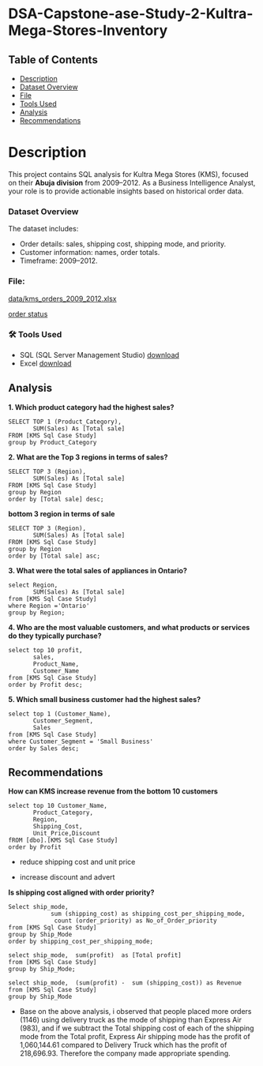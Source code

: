 # DSA-Capstone-ase-Study-2-Kultra-Mega-Stores-Inventory

## Table of Contents
* [Description](#description)
* [Dataset Overview](Dataset-Overview)
* [File](File)
* [Tools Used](Tools-Used)
* [Analysis](Analysis)
* [Recommendations](Recommendations)

# Description
This project contains SQL analysis for Kultra Mega Stores (KMS), focused on their **Abuja division** from 2009–2012. As a Business Intelligence Analyst, your role is to provide actionable insights based on historical order data.

### Dataset Overview

The dataset includes:
- Order details: sales, shipping cost, shipping mode, and priority.
- Customer information: names, order totals.
- Timeframe: 2009–2012.

### File:

[ data/kms_orders_2009_2012.xlsx
](https://github.com/OyewaleA/DSA-Capstone-ase-Study-2-Kultra-Mega-Stores-Inventory/blob/3e0519cdce85ff844df1ae714815c13d39d21bee/KMS%20Sql%20Case%20Study.csv)

[order status](https://github.com/OyewaleA/DSA-Capstone-ase-Study-2-Kultra-Mega-Stores-Inventory/blob/main/Order_Status.csv)

### 🛠 Tools Used

- SQL (SQL Server Management Studio) [download](https://www.microsoft.com/en/sql-server/sql-server-downloads)
- Excel [download](https://microsoft-excel.en.softonic.com/download)

## Analysis

**1. Which product category had the highest sales?**
```
SELECT TOP 1 (Product_Category),
       SUM(Sales) As [Total sale]
FROM [KMS Sql Case Study]
group by Product_Category
```
**2. What are the Top 3 regions in terms of sales?**
```
SELECT TOP 3 (Region),
       SUM(Sales) As [Total sale]
FROM [KMS Sql Case Study]
group by Region
order by [Total sale] desc;
```

**bottom 3 region in terms of sale**
```
SELECT TOP 3 (Region), 
       SUM(Sales) As [Total sale]
FROM [KMS Sql Case Study]
group by Region
order by [Total sale] asc;
```


**3. What were the total sales of appliances in Ontario?**
```
select Region,
       SUM(Sales) As [Total sale]
from [KMS Sql Case Study]
where Region ='Ontario'
group by Region;
```
**4. Who are the most valuable customers, and what products or services do they typically purchase?**
```
select top 10 profit, 
       sales, 
       Product_Name, 
       Customer_Name
from [KMS Sql Case Study]
order by Profit desc;
```

**5. Which small business customer had the highest sales?**

```
select top 1 (Customer_Name),
       Customer_Segment,  
       Sales
from [KMS Sql Case Study]
where Customer_Segment = 'Small Business'
order by Sales desc;
```

## Recommendations
**How can KMS increase revenue from the bottom 10 customers**

```
select top 10 Customer_Name,
       Product_Category,
       Region,
       Shipping_Cost,
       Unit_Price,Discount
fROM [dbo].[KMS Sql Case Study]
order by Profit
```


-  reduce shipping cost and unit price

- increase discount and advert


**Is shipping cost aligned with order priority?**

```
Select ship_mode, 
     		sum (shipping_cost) as shipping_cost_per_shipping_mode, 
		     count (order_priority) as No_of_Order_priority
from [KMS Sql Case Study]
group by Ship_Mode
order by shipping_cost_per_shipping_mode;

select ship_mode,  sum(profit)  as [Total profit]
from [KMS Sql Case Study]
group by Ship_Mode;

select ship_mode,  (sum(profit) -  sum (shipping_cost)) as Revenue
from [KMS Sql Case Study]
group by Ship_Mode
```
- Base on the above analysis, i observed that people placed more orders (1146) using delivery truck as the mode of shipping than Express Air (983),
and if we subtract the Total shipping cost of each of the shipping mode from the Total profit, 
Express Air shipping mode has the profit of 1,060,144.61 compared to Delivery Truck which has the profit of 218,696.93.
Therefore the company made appropriate spending.


